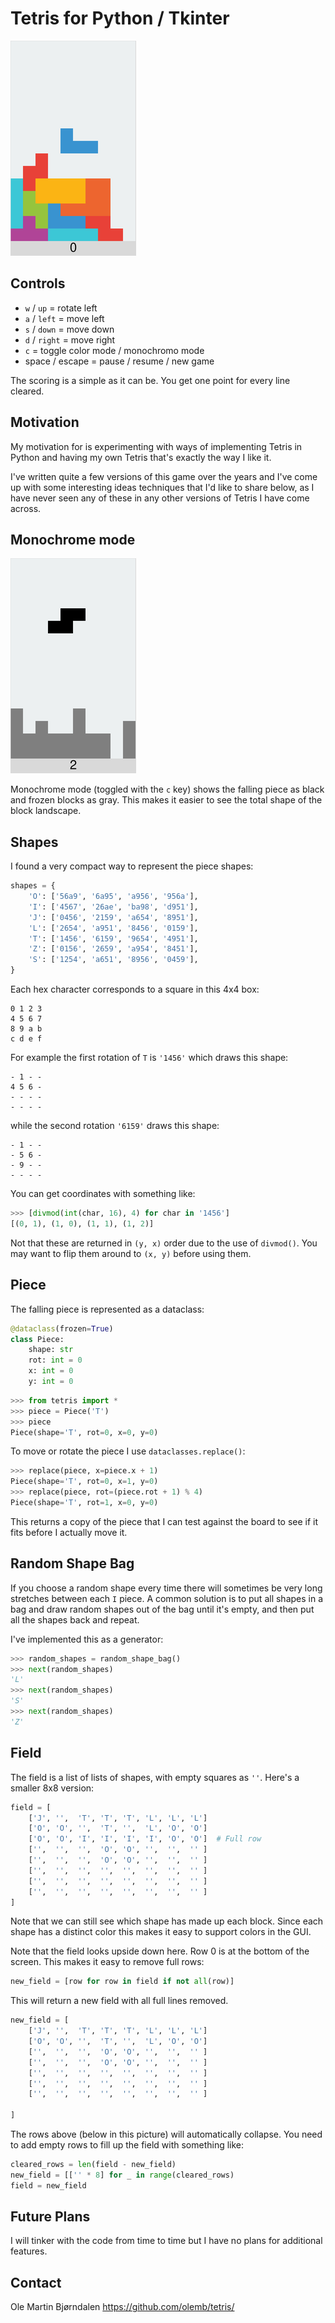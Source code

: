 # Tetris for Python / Tkinter

![Tetris Screenshot](images/screenshot.png "Screenshot")

## Controls

* `w` / `up` = rotate left
* `a` / `left` = move left
* `s` / `down` = move down
* `d` / `right` = move right
* `c` = toggle color mode / monochromo mode
* space / escape = pause / resume / new game

The scoring is a simple as it can be. You get one point for every line cleared.


## Motivation

My motivation for is experimenting with ways of implementing Tetris in Python and having my own Tetris that's exactly the way I like it.

I've written quite a few versions of this game over the years and I've come up with some interesting ideas techniques that I'd like to share below, as I have never seen any of these in any other versions of Tetris I have come across.


## Monochrome mode

![Monochrome Mode Screenshot](images/monochrome.png "Monochrome")

Monochrome mode (toggled with the `c` key) shows the falling piece as black
and frozen blocks as gray. This makes it easier to see the total shape
of the block landscape.


## Shapes

I found a very compact way to represent the piece shapes:

```python
shapes = {
    'O': ['56a9', '6a95', 'a956', '956a'],
    'I': ['4567', '26ae', 'ba98', 'd951'],
    'J': ['0456', '2159', 'a654', '8951'],
    'L': ['2654', 'a951', '8456', '0159'],
    'T': ['1456', '6159', '9654', '4951'],
    'Z': ['0156', '2659', 'a954', '8451'],
    'S': ['1254', 'a651', '8956', '0459'],
}
```

Each hex character corresponds to a square in this 4x4 box:

```
0 1 2 3
4 5 6 7
8 9 a b
c d e f
```

For example the first rotation of `T` is `'1456'` which draws this shape:

```
- 1 - -
4 5 6 -
- - - -
- - - -
```

while the second rotation `'6159'` draws this shape:

```
- 1 - -
- 5 6 -
- 9 - -
- - - -
```

You can get coordinates with something like:

```python
>>> [divmod(int(char, 16), 4) for char in '1456']
[(0, 1), (1, 0), (1, 1), (1, 2)]
```

Not that these are returned in `(y, x)` order due to the use of `divmod()`. You may want to flip them around to `(x, y)` before using them.


## Piece

The falling piece is represented as a dataclass:

```python
@dataclass(frozen=True)
class Piece:
    shape: str
    rot: int = 0
    x: int = 0
    y: int = 0
```

```python
>>> from tetris import *
>>> piece = Piece('T')
>>> piece
Piece(shape='T', rot=0, x=0, y=0)
```

To move or rotate the piece I use `dataclasses.replace()`:

```python
>>> replace(piece, x=piece.x + 1)
Piece(shape='T', rot=0, x=1, y=0)
>>> replace(piece, rot=(piece.rot + 1) % 4)
Piece(shape='T', rot=1, x=0, y=0)
```

This returns a copy of the piece that I can test against the board to see if it fits before I actually move it.


## Random Shape Bag

If you choose a random shape every time there will sometimes be very long stretches between each `I` piece. A common solution is to put all shapes in a bag and draw random shapes out of the bag until it's empty, and then put all the shapes back and repeat.

I've implemented this as a generator:

```python
>>> random_shapes = random_shape_bag()
>>> next(random_shapes)
'L'
>>> next(random_shapes)
'S'
>>> next(random_shapes)
'Z'
```


## Field

The field is a list of lists of shapes, with empty squares as `''`. Here's a smaller 8x8 version:

```python
field = [
    ['J', '',  'T', 'T', 'T', 'L', 'L', 'L']
    ['O', 'O', '',  'T', '',  'L', 'O', 'O']
    ['O', 'O', 'I', 'I', 'I', 'I', 'O', 'O']  # Full row
    ['',  '',  '',  'O', 'O', '',  '',  '' ]
    ['',  '',  '',  'O', 'O', '',  '',  '' ]
    ['',  '',  '',  '',  '',  '',  '',  '' ]
    ['',  '',  '',  '',  '',  '',  '',  '' ]
    ['',  '',  '',  '',  '',  '',  '',  '' ]
]
```

Note that we can still see which shape has made up each block. Since each shape has a distinct color this makes it easy to support colors in the GUI.

Note that the field looks upside down here. Row 0 is at the bottom of the screen. This makes it easy to remove full rows:

```python
new_field = [row for row in field if not all(row)]
```

This will return a new field with all full lines removed.

```python
new_field = [
    ['J', '',  'T', 'T', 'T', 'L', 'L', 'L']
    ['O', 'O', '',  'T', '',  'L', 'O', 'O']
    ['',  '',  '',  'O', 'O', '',  '',  '' ]
    ['',  '',  '',  'O', 'O', '',  '',  '' ]
    ['',  '',  '',  '',  '',  '',  '',  '' ]
    ['',  '',  '',  '',  '',  '',  '',  '' ]
    ['',  '',  '',  '',  '',  '',  '',  '' ]

]
```

The rows above (below in this picture) will automatically collapse. You need to add empty rows to fill up the field with something like:

```python
cleared_rows = len(field - new_field)
new_field = [['' * 8] for _ in range(cleared_rows)
field = new_field
```

## Future Plans

I will tinker with the code from time to time but I have no plans for additional features.


## Contact


Ole Martin Bjørndalen
https://github.com/olemb/tetris/

